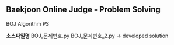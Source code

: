 ## Baekjoon Online Judge - Problem Solving
BOJ Algorithm PS

**소스파일명**
BOJ_문제번호.py
BOJ_문제번호_2.py -> developed solution

